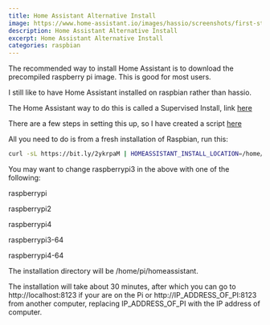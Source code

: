 ```yaml
---
title: Home Assistant Alternative Install
image: https://www.home-assistant.io/images/hassio/screenshots/first-start.png
description: Home Assistant Alternative Install
excerpt: Home Assistant Alternative Install
categories: raspbian
---
```


The recommended way to install Home Assistant is to download the precompiled raspberry pi image. This is good for most users.

I still like to have Home Assistant installed on raspbian rather than hassio.

The Home Assistant way to do this is called a Supervised Install, link [here](https://github.com/home-assistant/supervised-installer)

There are a few steps in setting this up, so I have created a script [here](https://gist.github.com/raspberrypisig/65aea786444dfa1f135ab5f3b2b85bcb)

All you need to do is from a fresh installation of Raspbian, run this:

```sh
curl -sL https://bit.ly/2ykrpaM | HOMEASSISTANT_INSTALL_LOCATION=/home/pi/homeassistant RASPBERRYPI=raspberrypi3 sudo -E bash -
```

You may want to change raspberrypi3 in the above with one of the following:

raspberrypi 

raspberrypi2

raspberrypi4 

raspberrypi3-64 

raspberrypi4-64


The installation directory will be /home/pi/homeassistant. 

The installation will take about 30 minutes, after which you can go to http://localhost:8123 if your are on the Pi or
http://IP_ADDRESS_OF_PI:8123 from another computer, replacing IP_ADDRESS_OF_PI with the IP address of computer.

